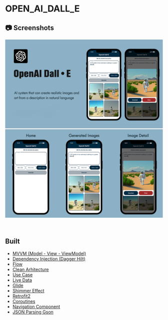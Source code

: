 # OPEN_AI_DALL_E

## 📷 Screenshots

![](https://github.com/e444er/OPEN_AI_DALL_E/blob/master/app/sampledata/fdga.png)
![](https://github.com/e444er/OPEN_AI_DALL_E/blob/master/app/sampledata/Screenshot.png)

</br>

## Built
- [MVVM (Model - View - ViewModel)](https://developer.android.com/topic/architecture)
- [Dependency Injection (Dagger Hilt)](https://developer.android.com/training/dependency-injection/hilt-android)
- [Flow](https://kotlinlang.org/docs/flow.html)
- [Clean Arhitecture](https://developer.android.com/topic/architecture)
- [Use Case](https://developer.android.com/topic/architecture)
- [Live Data](https://developer.android.com/topic/libraries/architecture/livedata)
- [Glide](https://github.com/skydoves/landscapist)
- [Shimmer Effect](https://github.com/valentinilk/compose-shimmer)
- [Retrofit2](https://square.github.io/retrofit)
- [Coroutines](https://developer.android.com/kotlin/coroutines)
- [Navigation Component](https://developer.android.com/guide/navigation/navigation-getting-started)
- [JSON Parsing Gson](https://github.com/google/gson)
